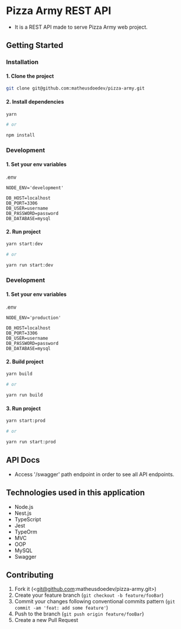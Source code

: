 # Pizza Army REST API

- It is a REST API made to serve Pizza Army web project.

## Getting Started

### Installation

#### 1. Clone the project

```sh
git clone git@github.com:matheusdoedev/pizza-army.git
```

#### 2. Install dependencies

```sh
yarn

# or

npm install
```

### Development

#### 1. Set your env variables

.env

```env
NODE_ENV='development'

DB_HOST=localhost
DB_PORT=3306
DB_USER=username
DB_PASSWORD=password
DB_DATABASE=mysql
```

#### 2. Run project

```sh
yarn start:dev

# or

yarn run start:dev
```

### Development

#### 1. Set your env variables

.env

```env
NODE_ENV='production'

DB_HOST=localhost
DB_PORT=3306
DB_USER=username
DB_PASSWORD=password
DB_DATABASE=mysql
```

#### 2. Build project

```sh
yarn build

# or

yarn run build
```

#### 3. Run project

```sh
yarn start:prod

# or

yarn run start:prod
```

## API Docs

- Access '/swagger' path endpoint in order to see all API endpoints.

## Technologies used in this application

- Node.js
- Nest.js
- TypeScript
- Jest
- TypeOrm
- MVC
- OOP
- MySQL
- Swagger

## Contributing

1. Fork it (<git@github.com:matheusdoedev/pizza-army.git>)
2. Create your feature branch (`git checkout -b feature/fooBar`)
3. Commit your changes following conventional commits pattern (`git commit -am 'feat: add some feature'`)
4. Push to the branch (`git push origin feature/fooBar`)
5. Create a new Pull Request
